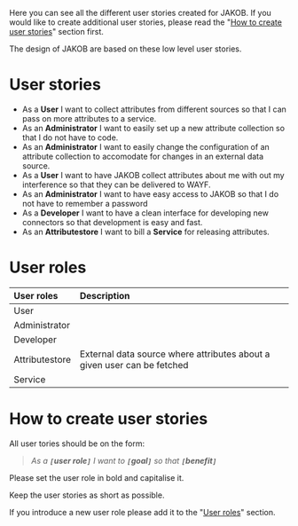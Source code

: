 Here you can see all the different user stories created for JAKOB. If you would like to create additional user stories, please read the "[How to create user stories](UserStories#How_to_create_user_stories.md)" section first.

The design of JAKOB are based on these low level user stories.

# User stories #

  * As a **User** I want to collect attributes from different sources so that I can pass on more attributes to a service.
  * As an **Administrator** I want to easily set up a new attribute collection so that I do not have to code.
  * As an **Administrator** I want to easily change the configuration of an attribute collection to accomodate for changes in an external data source.
  * As a **User** I want to have JAKOB collect attributes about me with out my interference so that they can be delivered to WAYF.
  * As an **Administrator** I want to have easy access to JAKOB so that I do not have to remember a password
  * As a **Developer** I want to have a clean interface for developing new connectors so that development is easy and fast.
  * As an **Attributestore** I want to bill a **Service** for releasing attributes.

# User roles #

| **User roles** | **Description** |
|:---------------|:----------------|
| User |  |
| Administrator |  |
| Developer |  |
| Attributestore | External data source where attributes about a given user can be fetched |
| Service |  |

# How to create user stories #

All user tories should be on the form:

> _As a **`[`user role`]`** I want to **`[`goal`]`** so that **`[`benefit`]`**_

Please set the user role in bold and capitalise it.

Keep the user stories as short as possible.

If you introduce a new user role please add it to the "[User roles](UserStories#User_roles.md)" section.